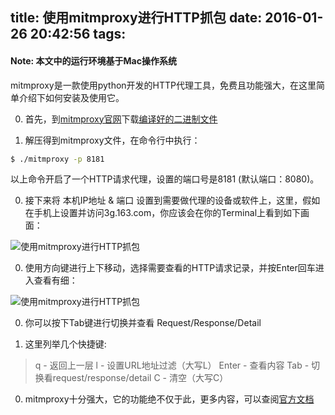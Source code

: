 title: 使用mitmproxy进行HTTP抓包
date: 2016-01-26 20:42:56
tags:
---
#### Note: 本文中的运行环境基于Mac操作系统
mitmproxy是一款使用python开发的HTTP代理工具，免费且功能强大，在这里简单介绍下如何安装及使用它。

0. 首先，到[mitmproxy官网](https://mitmproxy.org/)下载[编译好的二进制文件](https://mitmproxy.org/download/osx-mitmproxy-0.15.tgz)

0. 解压得到mitmproxy文件，在命令行中执行：

  ```sh
  $ ./mitmproxy -p 8181 
  ```
  以上命令开启了一个HTTP请求代理，设置的端口号是8181 (默认端口：8080)。

0. 接下来将 本机IP地址 & 端口 设置到需要做代理的设备或软件上，这里，假如在手机上设置并访问3g.163.com，你应该会在你的Terminal上看到如下画面：

  ![使用mitmproxy进行HTTP抓包](/img/2.png)

0. 使用方向键进行上下移动，选择需要查看的HTTP请求记录，并按Enter回车进入查看有细：

  ![使用mitmproxy进行HTTP抓包](/img/3.png)

0. 你可以按下Tab键进行切换并查看 Request/Response/Detail

0. 这里列举几个快捷键:

  > q     - 返回上一层
  > l     - 设置URL地址过滤（大写L）
  > Enter - 查看内容
  > Tab   - 切换看request/response/detail
  > C     - 清空（大写C）

0. mitmproxy十分强大，它的功能绝不仅于此，更多内容，可以查阅[官方文档](http://docs.mitmproxy.org)
